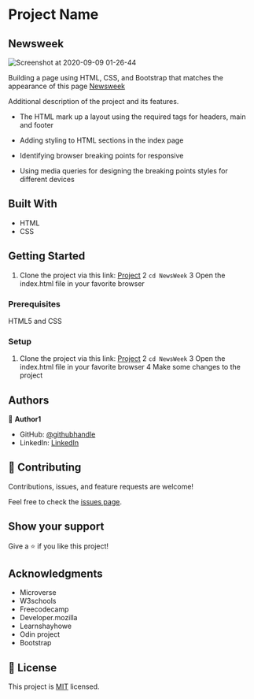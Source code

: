 # Project Name
## Newsweek

![Screenshot at 2020-09-09 01-26-44](https://user-images.githubusercontent.com/33205781/92533823-f4117b00-f23b-11ea-9ab9-162dc784ae3c.png)


Building a page using HTML, CSS, and Bootstrap that matches the appearance of this page [Newsweek](https://www.newsweek.com/)

Additional description of the project and its features.

- The HTML mark up a layout using the required tags for headers, main and footer

- Adding styling to HTML sections in the index page

- Identifying browser breaking points for responsive 

- Using media queries for designing the breaking points styles for different devices

## Built With

- HTML
- CSS

## Getting Started
1. Clone the project via this link: [Project](https://github.com/Gabkings/NewsWeek.git)
2 `cd NewsWeek`
3 Open the index.html file in your favorite browser

### Prerequisites
HTML5 and CSS

### Setup
1. Clone the project via this link: [Project](https://github.com/Gabkings/NewsWeek.git)
2 `cd NewsWeek`
3 Open the index.html file in your favorite browser
4 Make some changes to the project

## Authors

👤 **Author1**

- GitHub: [@githubhandle](https://github.com/Gabkings)
- LinkedIn: [LinkedIn](https://www.linkedin.com/in/gabriel-gitonga-b5a611183/)

## 🤝 Contributing

Contributions, issues, and feature requests are welcome!

Feel free to check the [issues page](issues/).

## Show your support

Give a ⭐️ if you like this project!

## Acknowledgments

- Microverse
- W3schools
- Freecodecamp
- Developer.mozilla
- Learnshayhowe
- Odin project
- Bootstrap

## 📝 License

This project is [MIT](lic.url) licensed.
